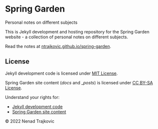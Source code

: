 # Spring Garden
Personal notes on different subjects

This is Jekyll development and hosting repository for the Spring Garden website - a collection of personal notes on different subjects.

Read the notes at [ntrajkovic.github.io/spring-garden](https://ntrajkovic.github.io/spring-garden "Spring Garden Home Page").

## License
Jekyll development code is licensed under [MIT License](LICENSE "Read the LICENSE file").

Spring Garden site content (_docs_ and __posts_) is licensed under [CC BY-SA License](https://creativecommons.org/licenses/by-sa/4.0/legalcode "Read the CC BY-SA legal code").

Understand your rights for:
* [Jekyll development code](https://choosealicense.com/licenses/mit/ "Read about MIT License permissions")
* [Spring Garden site content](https://creativecommons.org/licenses/by-sa/4.0/ "Read about CC BY-SA License permissions")

&copy; 2022 Nenad Trajkovic
